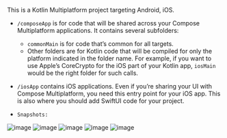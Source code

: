 This is a Kotlin Multiplatform project targeting Android, iOS.

* `/composeApp` is for code that will be shared across your Compose Multiplatform applications.
  It contains several subfolders:
  - `commonMain` is for code that’s common for all targets.
  - Other folders are for Kotlin code that will be compiled for only the platform indicated in the folder name.
    For example, if you want to use Apple’s CoreCrypto for the iOS part of your Kotlin app,
    `iosMain` would be the right folder for such calls.

* `/iosApp` contains iOS applications. Even if you’re sharing your UI with Compose Multiplatform, 
  you need this entry point for your iOS app. This is also where you should add SwiftUI code for your project.


* `Snapshots:`


![image](https://github.com/almarpa/RickAndMortyApp/blob/develop/composeApp/src/commonMain/snapshots/1.png?raw=true|width=10)
![image](https://github.com/almarpa/RickAndMortyApp/blob/develop/composeApp/src/commonMain/snapshots/2.png?raw=true)
![image](https://github.com/almarpa/RickAndMortyApp/blob/develop/composeApp/src/commonMain/snapshots/3.png?raw=true)
![image](https://github.com/almarpa/RickAndMortyApp/blob/develop/composeApp/src/commonMain/snapshots/4.png?raw=true)
![image](https://github.com/almarpa/RickAndMortyApp/blob/develop/composeApp/src/commonMain/snapshots/5.png?raw=true)
